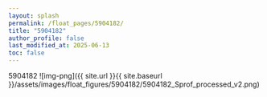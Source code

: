 ```yaml
---
layout: splash
permalink: /float_pages/5904182/
title: "5904182"
author_profile: false
last_modified_at: 2025-06-13
toc: false
---
```

 
5904182
![img-png]({{ site.url }}{{ site.baseurl }}/assets/images/float_figures/5904182/5904182_Sprof_processed_v2.png)